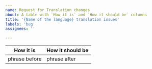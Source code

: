 ```yaml
---
name: Request for Translation changes
about: A table with `How it is` and `How it should be` columns
title: '{Name of the language} translation issues'
labels: 'bug'
assignees: ''

---
```


| How it is | How it should be |
| -------- | ----------------- |
| phrase before | phrase after |
